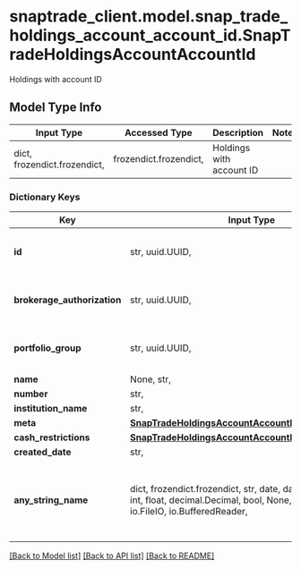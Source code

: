 # snaptrade_client.model.snap_trade_holdings_account_account_id.SnapTradeHoldingsAccountAccountId

Holdings with account ID

## Model Type Info
Input Type | Accessed Type | Description | Notes
------------ | ------------- | ------------- | -------------
dict, frozendict.frozendict,  | frozendict.frozendict,  | Holdings with account ID | 

### Dictionary Keys
Key | Input Type | Accessed Type | Description | Notes
------------ | ------------- | ------------- | ------------- | -------------
**id** | str, uuid.UUID,  | str,  |  | [optional] value must be a uuid
**brokerage_authorization** | str, uuid.UUID,  | str,  |  | [optional] value must be a uuid
**portfolio_group** | str, uuid.UUID,  | str,  |  | [optional] value must be a uuid
**name** | None, str,  | NoneClass, str,  |  | [optional] 
**number** | str,  | str,  |  | [optional] 
**institution_name** | str,  | str,  |  | [optional] 
**meta** | [**SnapTradeHoldingsAccountAccountIdMeta**](SnapTradeHoldingsAccountAccountIdMeta.md) | [**SnapTradeHoldingsAccountAccountIdMeta**](SnapTradeHoldingsAccountAccountIdMeta.md) |  | [optional] 
**cash_restrictions** | [**SnapTradeHoldingsAccountAccountIdCashRestrictions**](SnapTradeHoldingsAccountAccountIdCashRestrictions.md) | [**SnapTradeHoldingsAccountAccountIdCashRestrictions**](SnapTradeHoldingsAccountAccountIdCashRestrictions.md) |  | [optional] 
**created_date** | str,  | str,  | Time | [optional] 
**any_string_name** | dict, frozendict.frozendict, str, date, datetime, uuid.UUID, int, float, decimal.Decimal, bool, None, list, tuple, bytes, io.FileIO, io.BufferedReader,  | frozendict.frozendict, str, decimal.Decimal, BoolClass, NoneClass, tuple, bytes, FileIO | any string name can be used but the value must be the correct type | [optional]

[[Back to Model list]](../../README.md#documentation-for-models) [[Back to API list]](../../README.md#documentation-for-api-endpoints) [[Back to README]](../../README.md)

